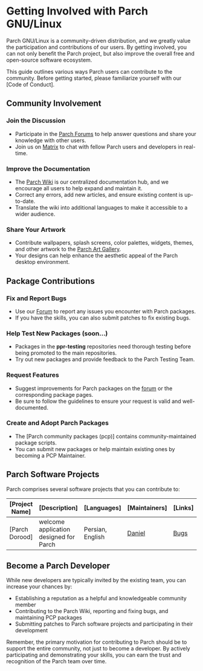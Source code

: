 # Getting Involved with Parch GNU/Linux

Parch GNU/Linux is a community-driven distribution, and we greatly value the participation and contributions of our users. By getting involved, you can not only benefit the Parch project, but also improve the overall free and open-source software ecosystem.

This guide outlines various ways Parch users can contribute to the community. Before getting started, please familiarize yourself with our [Code of Conduct].

## Community Involvement

### Join the Discussion
- Participate in the [Parch Forums](https://forum.parchlinux.com) to help answer questions and share your knowledge with other users.
- Join us on [Matrix](https://matrix.to/#/%23parchlinux:matrix.org) to chat with fellow Parch users and developers in real-time.

### Improve the Documentation
- The [Parch Wiki](https://wiki.parchlinux.com) is our centralized documentation hub, and we encourage all users to help expand and maintain it.
- Correct any errors, add new articles, and ensure existing content is up-to-date.
- Translate the wiki into additional languages to make it accessible to a wider audience.

### Share Your Artwork
- Contribute wallpapers, splash screens, color palettes, widgets, themes, and other artwork to the [Parch Art Gallery](https://github.com/parchlinux/artwork).
- Your designs can help enhance the aesthetic appeal of the Parch desktop environment.

## Package Contributions

### Fix and Report Bugs
- Use our [Forum](https://forum.parchlinux.com) to report any issues you encounter with Parch packages.
- If you have the skills, you can also submit patches to fix existing bugs.

### Help Test New Packages (soon...)
- Packages in the **ppr-testing** repositories need thorough testing before being promoted to the main repositories.
- Try out new packages and provide feedback to the Parch Testing Team.

### Request Features
- Suggest improvements for Parch packages on the [forum](https://forum.parchlinux.com) or the corresponding package pages.
- Be sure to follow the guidelines to ensure your request is valid and well-documented.

### Create and Adopt Parch Packages
- The [Parch community packages (pcp)] contains community-maintained package scripts.
- You can submit new packages or help maintain existing ones by becoming a PCP Maintainer.

## Parch Software Projects
Parch comprises several software projects that you can contribute to:

[Project Name] | [Description] | [Languages] | [Maintainers] | [Links]
--- | --- | --- | --- | ---
[Parch Dorood] | welcome application designed for Parch | Persian, English | [Daniel](https://github.com/DanielcoderX) | [Bugs]([link](https://github.com/parchlinux/parch-welcome/issues))


## Become a Parch Developer
While new developers are typically invited by the existing team, you can increase your chances by:
- Establishing a reputation as a helpful and knowledgeable community member
- Contributing to the Parch Wiki, reporting and fixing bugs, and maintaining PCP packages
- Submitting patches to Parch software projects and participating in their development

Remember, the primary motivation for contributing to Parch should be to support the entire community, not just to become a developer. By actively participating and demonstrating your skills, you can earn the trust and recognition of the Parch team over time.

